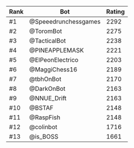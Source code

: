 Rank|Bot|Rating
---|---|---
#1|@Speeedrunchessgames|2292
#2|@ToromBot|2275
#3|@TacticalBot|2238
#4|@PINEAPPLEMASK|2221
#5|@ElPeonElectrico|2203
#6|@MaggiChess16|2189
#7|@tbhOnBot|2170
#8|@DarkOnBot|2163
#9|@NNUE_Drift|2163
#10|@BSTAF|2148
#11|@RaspFish|2148
#12|@colinbot|1716
#13|@is_BOSS|1661
